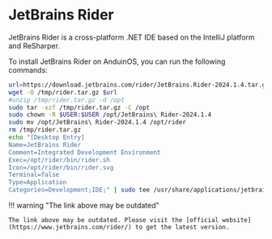 # JetBrains Rider

JetBrains Rider is a cross-platform .NET IDE based on the IntelliJ platform and ReSharper.

To install JetBrains Rider on AnduinOS, you can run the following commands:

<!-- The link needs to be updated regularly. -->

```bash
url=https://download.jetbrains.com/rider/JetBrains.Rider-2024.1.4.tar.gz
wget -O /tmp/rider.tar.gz $url
#unzip /tmp/rider.tar.gz -d /opt
sudo tar -xzf /tmp/rider.tar.gz -C /opt
sudo chown -R $USER:$USER /opt/JetBrains\ Rider-2024.1.4
sudo mv /opt/JetBrains\ Rider-2024.1.4 /opt/rider
rm /tmp/rider.tar.gz
echo "[Desktop Entry]
Name=JetBrains Rider
Comment=Integrated Development Environment
Exec=/opt/rider/bin/rider.sh
Icon=/opt/rider/bin/rider.svg
Terminal=false
Type=Application
Categories=Development;IDE;" | sudo tee /usr/share/applications/jetbrains-rider.desktop
```

!!! warning "The link above may be outdated"

    The link above may be outdated. Please visit the [official website](https://www.jetbrains.com/rider/) to get the latest version.
